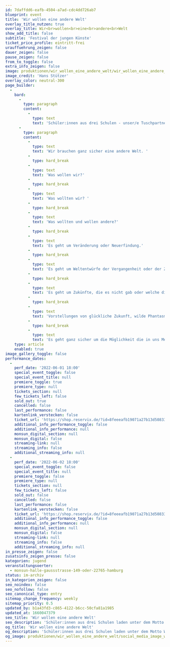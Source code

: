 ```yaml
---
id: 7daffdd6-eafb-4504-a7ad-cdc4dd726ab7
blueprint: event
title: 'Wir wollen eine andere Welt'
overlay_title_nutzen: true
overlay_title: Wir<br>wollen<br>eine<br>andere<br>Welt
show_add_title: false
subtitle: 'Festival der jungen Künste'
ticket_price_profile: eintritt-frei
urauffuehrung_zeigen: false
dauer_zeigen: false
pause_zeigen: false
from_to_toggle: false
extra_info_zeigen: false
image: produktionen/wir_wollen_eine_andere_welt/wir_wollen_eine_andere_welt_c_hans_stuetzer.jpg
image_credit: 'Hans Stützer'
overlay_color: neutral-300
page_builder:
  -
    bard:
      -
        type: paragraph
        content:
          -
            type: text
            text: 'Schüler:innen aus drei Schulen - unser/e Tuschpartner:in das Heinrich-Heine Gymnasium Poppenbüttel, unser/e zukünftige/r Tuschpartner:in das Helmut Schmidt Gymnasium Wilhelmsburg und unser/e längjährige Kooperationschule das Gymnasium Othmarschen -  laden unter dem Motto WIR WOLLEN EINE ANDERE WELT zu Kunst, Musik und Theater ein.'
      -
        type: paragraph
        content:
          -
            type: text
            text: 'Wir brauchen ganz sicher eine andere Welt. '
          -
            type: hard_break
          -
            type: text
            text: 'Was wollen wir?'
          -
            type: hard_break
          -
            type: text
            text: 'Was wollten wir? '
          -
            type: hard_break
          -
            type: text
            text: 'Was wollten und wollen andere?'
          -
            type: hard_break
          -
            type: text
            text: 'Es geht um Veränderung oder Neuerfindung.'
          -
            type: hard_break
          -
            type: text
            text: 'Es geht um Weltentwürfe der Vergangenheit oder der Zukunft. '
          -
            type: hard_break
          -
            type: text
            text: 'Es geht um Zukünfte, die es nicht gab oder welche die geworden sind - um bedrückende oder befreiende Welten.'
          -
            type: hard_break
          -
            type: text
            text: 'Vorstellungen von glückliche Zukunft, wilde Phantasmen oder Enttäuschungen.'
          -
            type: hard_break
          -
            type: text
            text: 'Es geht ganz sicher um die Möglichkeit die in uns Menschen steckt, die Möglichkeit die Welt zu verändern.“'
    type: article
    enabled: true
image_gallery_toggle: false
performance_dates:
  -
    perf_date: '2022-06-01 18:00'
    special_event_toggle: false
    special_event_title: null
    premiere_toggle: true
    premiere_type: null
    tickets_section: null
    few_tickets_left: false
    sold_out: true
    cancelled: false
    last_performance: false
    kartenlink_verstecken: false
    ticket_url: 'https://shop.reservix.de/?id=8feeeafb19071a27b13d5083379d95183e9ab490f2f135faf80b2fecfc1ba00f2aba7ad8945f4a4292549eb86feddc1b&vID=7337&eventGrpID=405060&eventID=1945147'
    additional_info_performance_toggle: false
    additional_info_performance: null
    monsun_digital_section: null
    monsun_digital: false
    streaming-link: null
    streaming_info: false
    additional_streaming_info: null
  -
    perf_date: '2022-06-02 18:00'
    special_event_toggle: false
    special_event_title: null
    premiere_toggle: false
    premiere_type: null
    tickets_section: null
    few_tickets_left: false
    sold_out: false
    cancelled: false
    last_performance: false
    kartenlink_verstecken: false
    ticket_url: 'https://shop.reservix.de/?id=8feeeafb19071a27b13d5083379d95183e9ab490f2f135faf80b2fecfc1ba00f2aba7ad8945f4a4292549eb86feddc1b&vID=7337&eventGrpID=405060&eventID=1945150'
    additional_info_performance_toggle: false
    additional_info_performance: null
    monsun_digital_section: null
    monsun_digital: false
    streaming-link: null
    streaming_info: false
    additional_streaming_info: null
in_presse_zeigen: false
zusatsinfo_zeigen_presse: false
kategorien: jugend
veranstaltungsoerter:
  - monsun-halle-gaussstrasse-149-oder-22765-hamburg
status: im-archiv
in_kategorien_zeigen: false
seo_noindex: false
seo_nofollow: false
seo_canonical_type: entry
sitemap_change_frequency: weekly
sitemap_priority: 0.5
updated_by: b1a43fd3-c865-4122-b6cc-50cfa81a1985
updated_at: 1660047379
seo_title: 'Wir wollen eine andere Welt'
seo_description: 'Schüler:innen aus drei Schulen laden unter dem Motto WIR WOLLEN EINE ANDERE WELT zu Kunst, Musik und Theater ein.'
og_title: 'Wir wollen eine andere Welt'
og_description: 'Schüler:innen aus drei Schulen laden unter dem Motto WIR WOLLEN EINE ANDERE WELT zu Kunst, Musik und Theater ein.'
og_image: produktionen/wir_wollen_eine_andere_welt/social_media_image_wir_wollen_eine_andere_welt.jpg
---
```

